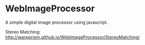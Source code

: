 # WebImageProcessor
A simple digital image processor using javascript.


Stereo Matching:
<http://warpprism.github.io/WebImageProcessor/StereoMatching/>
